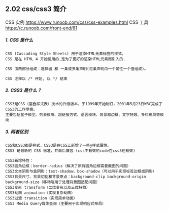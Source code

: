 ## 2.02 css/css3 简介


CSS 实例 <https://www.runoob.com/css/css-examples.html>
CSS 工具 <https://c.runoob.com/front-end/61>


##### 1. CSS 是什么
```
CSS (Cascading Style Sheets) 用于渲染HTML元素标签的样式。
CSS 是在 HTML 4 开始使用的,是为了更好的渲染HTML元素而引入的.

CSS 由两部分组成：选择器 和 一条或多条声明(每条声明由一个属性一个值组成)。

CSS 注释以 /* 开始, 以 */ 结束
```

##### 2. CSS3 是什么？
```
CSS3是CSS（层叠样式表）技术的升级版本，于1999年开始制订，2001年5月23日W3C完成了CSS3的工作草案。
主要包括盒子模型、列表模块、超链接方式、语言模块、背景和边框、文字特效、多栏布局等模块
```

##### 3. 两者区别
```
CSS和CSS3都是样式，CSS3是在CSS上新增了一些y样式属性。
CSS3 是最新的 CSS 标准，并向后兼容 (css中有效的code在css3也有效)

CSS3新增特性：
CSS3圆角边框：border-radius（解决了原有圆角边框需要截图的问题）
CSS3文本阴影与盒阴影：text-shadow、box-shadow（可以用于实现标签边框或阴影）
CSS3背景尺寸、背景切割和背景原点：background-clip background-origin background-size（移动端用于处理背景图适配问题）
CSS3变形 transform（二维变形以及三维特效）
CSS3动画 animation（实现复杂动画）
CSS3过渡 transition（实现简单动画）
CSS3 Media Query媒体查询（主要用于实现响应式布局）
```
